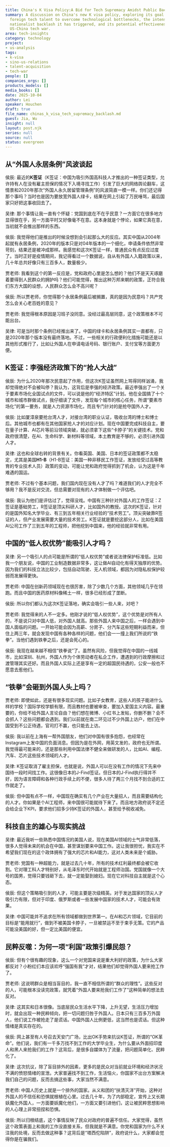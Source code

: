 ```yaml
---
title: China's K Visa Policy:A Bid for Tech Supremacy Amidst Public Backlash
summary: A discussion on China's new K visa policy, exploring its goal of attracting
  foreign tech talent to overcome technological bottlenecks, the intense public and
  nationalist backlash it has triggered, and its potential effectiveness in the ongoing
  US-China tech war.
area: tech-insights
category: technology
project:
- us-analysis
tags:
- k-visa
- sino-us-relations
- talent-acquisition
- tech-war
people: []
companies_orgs: []
products_models: []
media_books: []
date: 2025-10-04
author: Lei
speaker: Houchen
draft: true
file_name: chinas_k_visa_tech_supremacy_backlash.md
guest: Jia, Wu
insight: null
layout: post.njk
series: null
source: null
status: evergreen
---
```

## 从“外国人永居条例”风波谈起

侯辰: 最近的**K签证**（K签证：中国为吸引外国高科技人才推出的一种签证类型，允许持有人在没有雇主担保的情况下入境寻找工作）引发了巨大的网络舆论翻车，这情景和2020年那次“外国人永久居留管理条例”的风波简直一模一样。你们还记得那个事吗？当时也是因为要放宽外国人绿卡，结果在网上引起了万民唾骂，最后国家只好把这事收回去了。

吴律: 那个事情让我一直有个怀疑：党国到底在不在乎民意？一方面它在很多地方显得很在乎，另一方面平时又好像毫不在意。这本身就是个悖论，如果它真在意，当初就不会推出那样的东西。

侯辰: 我觉得他们是推出的时候没想到会引起那么大的反应。其实中国从2004年起就有永居条例，2020年的版本只是对04年版本的一个细化，申请条件依然非常苛刻，结果还是被冲成那样。我感觉和这次K签证一样，普通民众有点反应过度了。当时正好是疫情期间，我记得看过一个数据说，自从有外国人入籍政策以来，几十年总共好像只有三百多人，数量极少。

贾老师: 我看到这个的第一反应是，党和政府心里是怎么想的？他们不是天天琢磨着要得到人民群众的拥护吗？他们可能觉得，推出这种万邦来朝的政策，正符合我们东方大国的设想，人民群众怎么会不高兴呢？

侯辰: 所以贾老师，你觉得那个永居条例最后被搁置，真的是因为民意吗？共产党怎么会关心老百姓的意见？

贾老师: 我觉得根本原因是习班子没同意。没经过最高层同意，这个政策根本不可能出台。

吴律: 可是当时那个条例已经推出来了。中国的绿卡和永居条例其实一直都有，只是2020年那个版本没有最终落地。不过，一些相关的行政便利化措施可能还是以其他形式推行了，比如让外国人在申请电话号码、银行账户、支付宝等方面更方便。

## K签证：李强经济政策下的“抢人大战”

侯辰: 为什么2020年那次民意起了作用，但这次K签证虽然网上骂得同样汹涌，我却觉得绝对不会被叫停？我认为，这背后是李强的经济政策。最近李强出了一个关于要素市场化全国试点的文件，可以说是他的“经济特区”计划。他在全国搞了十个城市和城市群做试点，我仔细读了文件，发现每个城市的核心任务，所谓“要素市场化”的第一要务，就是人力资源市场化，而且专门针对的是抢夺国外人才。

侯辰: 比如厦漳泉要抢台湾人才，对接台湾的职业认证，吸收台湾的博士和博士后。其他城市也都有在其他国家抢人才的对应计划。现在中国要完成科技自主，要在量子计算、AI芯片等前沿领域突破，就必须拿下这些“卡脖子”的关键技术。党和政府很清楚，在AI、生命科学、新材料等领域，本土教育是不够的，必须引进外国人才。

吴律: 这也和全球右转的背景有关。你看英国、美国、日本的签证政策都不太稳定，尤其是美国**H1-B**（H1-B签证：美国一种非移民工作签证，发放给受过高等教育的专业技术人员）政策的变动，可能让党和政府觉得抓到了机会，认为这是千年难遇的国运。

贾老师: 不过有个基本问题，我们国内现在没有人才了吗？难道我们的人才完全不够用？我不是反对交流，但总需要对现有的人才体制做一个评估吧。

侯辰: 我认为他们是评估过了，觉得没戏。中国有三种针对外国人的工作签证：Z签证是基础劳工，R签证是顶尖科研人才，比如国外的教授。这次的K签证，针对的是国外知名大学毕业、有三到五年相关行业经验的“技术劳工”。顶尖突破靠R签证的人，但产业发展需要大量的技术劳工。K签证就是要挖这部分人，比如在美国AI公司工作了三到五年的工程师，把他挖到中国来，他的经验就非常有用。

## 中国的“低人权优势”能吸引人才吗？

吴律: 另一个吸引人的点可能是所谓的“低人权优势”或者说法律保护标准低。比如我一个朋友说，中国的工业制造数据非常多，这让做AI自动化有得天独厚的优势。因为我们的科技立法比较少，包括自动驾驶、无人机领域，都因为对隐私权保护较弱而发展得更快。

贾老师: 中国在创新药领域现在也很厉害，除了少数几个方面，其他领域几乎在领跑。而且中国的医药原材料像稀土一样，很多已经形成了垄断。

侯辰: 所以你们都认为这次K签证落地，确实会吸引一些人来，对吧？

贾老师: 我觉得来的人不一定多。他刚才说的“低人权优势”，这个优势是对所有人的，不是说只对中国人低，对外国人就高。那些外国人来中国之后，一样会遇到中国人面临的问题。一开始可能会因为高薪、分房子、分汽车这些短期利益而来，但住上两三年，就会发现中国有各种各样的问题，他们会一一撞上我们所说的“铁拳”。当他们遇到铁拳之后，还是会死心的。

侯辰: 我现在越来越不相信“铁拳说”了。虽然有风险，但我觉得在中国的一线城市，比如深圳、杭州，外国人作为个体劳动者在私企工作，遭遇到的行政摩擦和过渡管理其实还好。而且外国人实际上还是享有一定的超国民待遇的，公安一般也不愿意去惹他们。

## “铁拳”会砸到外国人头上吗？

贾老师: 即使如此，还是有很多现实问题。比如子女教育，这些人的孩子能进什么样的学校？国际学校学额有限，而且教材也要被审查，要加入爱国主义内容。最重要的，你给不给外国人言论自由？他们想在微博、小红书上发帖，你删不删？会不会抓人？这些问题都会遇到。我们以前就在南二环见过不少外国上访户，他们在中国受到不公正待遇，官司打不赢，也只能去上访。

侯辰: 我以前在上海有一帮外国朋友，他们对中国有很多抱怨，也经常在Instagram上发中国的负面消息。但因为是在外网，用英文发的，政府也无所谓。我觉得最可能来的，还是那些利用中国法律不健全来做研发的人，比如AI、编程、汽车、芯片这些技术领域的人才。

吴律: K签证取消了雇主担保，也就是说，外国人可以在没有工作的情况下先来中国待一段时间找工作。这很像日本的J-Find签证。但日本的J-Find执行得并不好，因为语言障碍和各种行政手续上的不便，很多人待了两三个月找不到合适的工作就走了。

侯辰: 但中国有点不一样，中国现在确实有几个产业在大量招人，而且需要结构化的人才。你如果是个AI工程师，来中国很可能就待下来了。而且地方政府说不定还会给企业下KPI，要求他们招多少持K签证的外国人，甚至给予税收减免。

## 科技自主的雄心与现实挑战

吴律: 最近我听一些熟悉中国情况的美国人说，现在美国AI领域的士气非常低落，很多人觉得未来的机会在中国，甚至谋划要来中国工作。这让我很担忧，我实在不希望我们现在的这个政体拥有了强大的芯片和AI能力，这对人类未来是个威胁。

贾老师: 党国有一种超能力，就是过去几十年，所有的技术红利最终都会被它收割。它对理工科人才特别好，从毛泽东时代开始就是工程师治国。党国就像一个大号的国男，觉得只要钱砸下去，就一定能娶到媳妇。现在它对科技自主就是这个心态。

侯辰: 但这个策略吸引到的人才，可能主要是次级精英。对于发达国家的顶尖人才吸引力有限，但对于印度、俄罗斯或者一些发展中国家的技术人才，可能会有效果。

吴律: 中国可能并不追求在所有领域都做到世界第一。在AI和芯片领域，它目前的目标是“能用就行”，做到不被美国卡脖子，一旦被禁运不至于束手无策。它的产品可能没美国的好，但一定比美国的便宜。

## 民粹反噬：为何一项“利国”政策引爆民怨？

侯辰: 但有个很有趣的现象，这么一个对党国来说是重大利好的政策，为什么大家都反对？小粉红们本应该欢呼“强国有我”才对，结果他们却觉得外国人要来抢工作了。

贾老师: 这说明群众是相当盲目的，我一直不相信所谓的“群众的理性”。这些反对的人，可能根本没读完政策，就凭着“外国人要来抢我们工作了”这种简单的想法去反对。

吴律: 这其实和日本很像。当底层民众生活水平下降，上升无望，生活压力增加时，就会出现一种民粹倾向，把一切问题归咎于外国人。日本只有三百多万外国人，他们说工作被抢走了是谎话。中国外国人比例更低，这当然也是谎话。但这种情绪是真实存在的。

侯辰: 网上甚至有人号召去天安门广场，比出OK手势来抗议K签证，所谓的“OK革命”。他们说，我们有一千多万找不到工作的大学毕业生，为什么要从外面招印度人和黑人来抢我们的工作？这背后，是很多自媒体为了流量，把问题简单化、民粹化了。

吴律: 这次抗议，除了盲目排外的因素，更多的是民众对当前就业环境和经济状况不满的愤怒情绪的宣泄。大家普遍找不到工作，生活恼火，你国家不出台方案解决我们自己的问题，反而去搞这些事，大家当然不满意。

贾老师: 中国人历史上就是一个排外的国家。从义和团的“扶清灭洋”开始，这种对外国人的不信任和恐惧就根植在心里。过去几十年，为了内部稳定，宣传上又长期妖魔化外国人，一方面要妖魔化他们，一方面又要引进他们，这让被民粹思想影响的人心理上非常扭捏和恐惧。

侯辰: 所以归根结底，这个事情反映了民众对政府的普遍不信任。大家觉得，虽然这个政策表面上和我的工作没直接关系，但我就是不满意。你党和国家为什么不关注我的处境，反而去做这种事？这背后是“塔西佗陷阱”，政府说什么，大家都会觉得你是在骗我们。